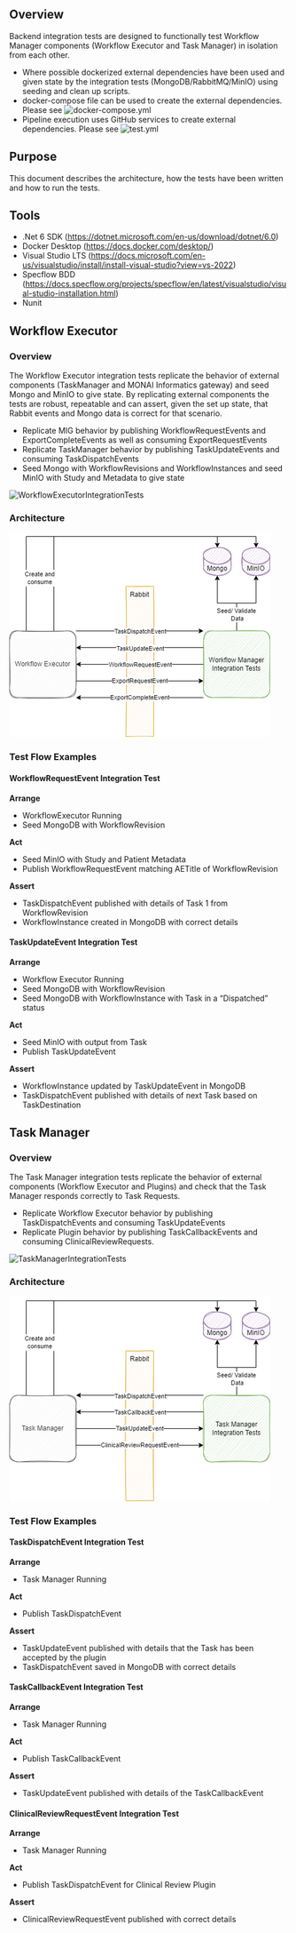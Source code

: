 <!--
  ~ Copyright 2022 MONAI Consortium
  ~
  ~ Licensed under the Apache License, Version 2.0 (the "License");
  ~ you may not use this file except in compliance with the License.
  ~ You may obtain a copy of the License at
  ~
  ~ http://www.apache.org/licenses/LICENSE-2.0
  ~
  ~ Unless required by applicable law or agreed to in writing, software
  ~ distributed under the License is distributed on an "AS IS" BASIS,
  ~ WITHOUT WARRANTIES OR CONDITIONS OF ANY KIND, either express or implied.
  ~ See the License for the specific language governing permissions and
  ~ limitations under the License.
-->

## Overview
Backend integration tests are designed to functionally test Workflow Manager components (Workflow Executor and Task Manager) in isolation from each other.

- Where possible dockerized external dependencies have been used and given state by the integration tests (MongoDB/RabbitMQ/MinIO) using seeding and clean up scripts.
- docker-compose file can be used to create the external dependencies. Please see ![docker-compose.yml](../../deploy/docker-compose/docker-compose.yml)
- Pipeline execution uses GitHub services to create external dependencies. Please see ![test.yml](../../.github/workflows/test.yml)

## Purpose

This document describes the architecture, how the tests have been written and how to run the tests.

## Tools
- .Net 6 SDK (https://dotnet.microsoft.com/en-us/download/dotnet/6.0)
- Docker Desktop (https://docs.docker.com/desktop/)
- Visual Studio LTS (https://docs.microsoft.com/en-us/visualstudio/install/install-visual-studio?view=vs-2022)
- Specflow BDD (https://docs.specflow.org/projects/specflow/en/latest/visualstudio/visual-studio-installation.html)
- Nunit

## Workflow Executor
### Overview
The Workflow Executor integration tests replicate the behavior of external components (TaskManager and MONAI Informatics gateway) and seed Mongo and MinIO to give state. By replicating external components the tests are robust, repeatable and can assert, given the set up state, that Rabbit events and Mongo data is correct for that scenario.

- Replicate MIG behavior by publishing WorkflowRequestEvents and ExportCompleteEvents as well as  consuming ExportRequestEvents
- Replicate TaskManager behavior by publishing TaskUpdateEvents and consuming TaskDispatchEvents
- Seed Mongo with WorkflowRevisions and WorkflowInstances and seed MinIO with Study and Metadata to give state

![WorkflowExecutorIntegrationTests](WorkflowExecutor.IntegrationTests/Monai.Deploy.WorkflowManager.WorkflowExecutor.IntegrationTests.csproj)

### Architecture
![Archtecture](static/Workflow_Executor_Int_Test_Architecture.png)

### Test Flow Examples
#### WorkflowRequestEvent Integration Test
**Arrange**
- WorkflowExecutor Running
- Seed MongoDB with WorkflowRevision

**Act**
- Seed MinIO with Study and Patient Metadata
- Publish WorkflowRequestEvent matching AETitle of WorkflowRevision

**Assert**
- TaskDispatchEvent published with details of Task 1 from WorkflowRevision
- WorkflowInstance created in MongoDB with correct details

#### TaskUpdateEvent Integration Test
**Arrange**
- Workflow Executor Running
- Seed MongoDB with WorkflowRevision
- Seed MongoDB with WorkflowInstance with Task in a “Dispatched” status

**Act**
- Seed MinIO with output from Task
- Publish TaskUpdateEvent

**Assert**
- WorkflowInstance updated by TaskUpdateEvent in MongoDB
- TaskDispatchEvent published with details of next Task based on TaskDestination

## Task Manager
### Overview
The Task Manager integration tests replicate the behavior of external components (Workflow Executor and Plugins) and check that the Task Manager responds correctly to Task Requests.

- Replicate Workflow Executor behavior by publishing TaskDispatchEvents and consuming TaskUpdateEvents
- Replicate Plugin behavior by publishing TaskCallbackEvents and consuming ClinicalReviewRequests.

![TaskManagerIntegrationTests](TaskManager.IntegrationTests/Monai.Deploy.WorkflowManager.TaskManager.IntegrationTests.csproj)

### Architecture
![Architecture](static/Task_Manager_Int_Test_Architecture.png)

### Test Flow Examples
#### TaskDispatchEvent Integration Test

**Arrange**
- Task Manager Running

**Act**
- Publish TaskDispatchEvent

**Assert**
- TaskUpdateEvent published with details that the Task has been accepted by the plugin
- TaskDispatchEvent saved in MongoDB with correct details

#### TaskCallbackEvent Integration Test

**Arrange**
- Task Manager Running

**Act**
- Publish TaskCallbackEvent

**Assert**
- TaskUpdateEvent published with details of the TaskCallbackEvent

#### ClinicalReviewRequestEvent Integration Test

**Arrange**
- Task Manager Running

**Act**
- Publish TaskDispatchEvent for Clinical Review Plugin

**Assert**
- ClinicalReviewRequestEvent published with correct details